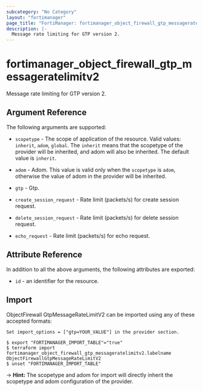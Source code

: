 ```yaml
---
subcategory: "No Category"
layout: "fortimanager"
page_title: "FortiManager: fortimanager_object_firewall_gtp_messageratelimitv2"
description: |-
  Message rate limiting for GTP version 2.
---
```


# fortimanager_object_firewall_gtp_messageratelimitv2
Message rate limiting for GTP version 2.

## Argument Reference


The following arguments are supported:

* `scopetype` - The scope of application of the resource. Valid values: `inherit`, `adom`, `global`. The `inherit` means that the scopetype of the provider will be inherited, and adom will also be inherited. The default value is `inherit`.
* `adom` - Adom. This value is valid only when the `scopetype` is `adom`, otherwise the value of adom in the provider will be inherited.
* `gtp` - Gtp.

* `create_session_request` - Rate limit (packets/s) for create session request.
* `delete_session_request` - Rate limit (packets/s) for delete session request.
* `echo_request` - Rate limit (packets/s) for echo request.


## Attribute Reference

In addition to all the above arguments, the following attributes are exported:
* `id` - an identifier for the resource.

## Import

ObjectFirewall GtpMessageRateLimitV2 can be imported using any of these accepted formats:
```
Set import_options = ["gtp=YOUR_VALUE"] in the provider section.

$ export "FORTIMANAGER_IMPORT_TABLE"="true"
$ terraform import fortimanager_object_firewall_gtp_messageratelimitv2.labelname ObjectFirewallGtpMessageRateLimitV2
$ unset "FORTIMANAGER_IMPORT_TABLE"
```
-> **Hint:** The scopetype and adom for import will directly inherit the scopetype and adom configuration of the provider.
